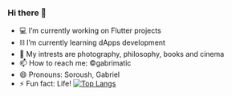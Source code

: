 ### Hi there 👋

- 💻 I’m currently working on Flutter projects
- ⛓️ I’m currently learning dApps development
- 🧩 My intrests are photography, philosophy, books and cinema
- 📫 How to reach me: ©gabrimatic
- 😄 Pronouns: Soroush, Gabriel
- ⚡ Fun fact: Life!
[![Top Langs](https://github-readme-stats.vercel.app/api/top-langs/?username=gabrimatic)](https://github.com/gabrimatic/github-readme-stats)
